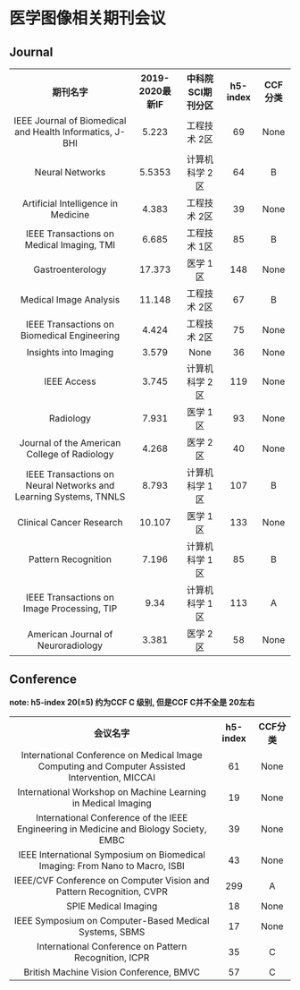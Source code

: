
# 医学图像相关期刊会议


## Journal

<table>
    <tr align=center>
        <th>期刊名字</th>
        <th>2019-2020最新IF</th>
        <th>中科院SCI期刊分区</th>
        <th>h5-index</th>
        <th>CCF分类</th>
    </tr>
    <tr align=center>
        <td>IEEE Journal of Biomedical and Health Informatics, J-BHI</td>
        <td>5.223</td>
        <td>工程技术 2区</td>
        <td>69</td>
        <td>None</td>
    </tr>
    <tr align=center>
        <td>Neural Networks</td>
        <td>5.5353</td>
        <td>计算机科学 2区</td>
        <td>64</td>
        <td>B</td>
    </tr>
    <tr align=center>
        <td>Artificial Intelligence in Medicine</td>
        <td>4.383</td>
        <td>工程技术 2区</td>
        <td>39</td>
        <td>None</td>
    </tr>
    <tr align=center>
        <td>IEEE Transactions on Medical Imaging, TMI</td>
        <td>6.685</td>
        <td>工程技术 1区</td>
        <td>85</td>
        <td>B</td>
    </tr>
    <tr align=center>
        <td>Gastroenterology</td>
        <td>17.373</td>
        <td>医学 1区</td>
        <td>148</td>
        <td>None</td>
    </tr>
    <tr align=center>
        <td>Medical Image Analysis</td>
        <td>11.148</td>
        <td>工程技术 2区</td>
        <td>67</td>
        <td>B</td>
    </tr>
    <tr align=center>
        <td>IEEE Transactions on Biomedical Engineering</td>
        <td>4.424</td>
        <td>工程技术 2区</td>
        <td>75</td>
        <td>None</td>
    </tr>
    <tr align=center>
        <td>Insights into Imaging</td>
        <td>3.579</td>
        <td>None</td>
        <td>36</td>
        <td>None</td>
    </tr>
    <tr align=center>
        <td>IEEE Access</td>
        <td>3.745</td>
        <td>计算机科学 2区</td>
        <td>119</td>
        <td>None</td>
    </tr>
    <tr align=center>
        <td>Radiology</td>
        <td>7.931</td>
        <td>医学 1区</td>
        <td>93</td>
        <td>None</td>
    </tr>
    <tr align=center>
        <td>Journal of the American College of Radiology</td>
        <td>4.268</td>
        <td>医学 2区</td>
        <td>40</td>
        <td>None</td>
    </tr>
    <tr align=center>
        <td>IEEE Transactions on Neural Networks and Learning Systems, TNNLS</td>
        <td>8.793</td>
        <td>计算机科学 1区</td>
        <td>107</td>
        <td>B</td>
    </tr>
    <tr align=center>
        <td>Clinical Cancer Research</td>
        <td>10.107</td>
        <td>医学 1区</td>
        <td>133</td>
        <td>None</td>
    </tr>
    <tr align=center>
        <td>Pattern Recognition</td>
        <td>7.196</td>
        <td>计算机科学 1区</td>
        <td>85</td>
        <td>B</td>
    </tr>
    <tr align=center>
        <td>IEEE Transactions on Image Processing, TIP</td>
        <td>9.34</td>
        <td>计算机科学 1区</td>
        <td>113</td>
        <td>A</td>
    </tr>
    <tr align=center>
        <td>American Journal of Neuroradiology</td>
        <td>3.381</td>
        <td>医学 2区</td>
        <td>58</td>
        <td>None</td>
    </tr>

</table>

## Conference

**note: h5-index 20(±5) 约为CCF C 级别, 但是CCF C并不全是 20左右**

<table>
    <tr align=center>
        <th>会议名字</th>
        <th>h5-index</th>
        <th>CCF分类</th>
    </tr>
    <tr align=center>
        <td>International Conference on Medical Image Computing and Computer Assisted Intervention, MICCAI</td>
        <td>61</td>
        <td>None</td>
    </tr>
    <tr align=center>
        <td>International Workshop on Machine Learning in Medical Imaging</td>
        <td>19</td>
        <td>None</td>
    </tr>
    <tr align=center>
        <td>International Conference of the IEEE Engineering in Medicine and Biology Society, EMBC</td>
        <td>39</td>
        <td>None</td>
    </tr>
    <tr align=center>
        <td>IEEE International Symposium on Biomedical Imaging: From Nano to Macro, ISBI</td>
        <td>43</td>
        <td>None</td>
    </tr>
    <tr align=center>
        <td>IEEE/CVF Conference on Computer Vision and Pattern Recognition, CVPR</td>
        <td>299</td>
        <td>A</td>
    </tr>
    <tr align=center>
        <td>SPIE Medical Imaging</td>
        <td>18</td>
        <td>None</td>
    </tr>
    <tr align=center>
        <td>IEEE Symposium on Computer-Based Medical Systems, SBMS</td>
        <td>17</td>
        <td>None</td>
    </tr>
    <tr align=center>
        <td>International Conference on Pattern Recognition, ICPR</td>
        <td>35</td>
        <td>C</td>
    </tr>
    <tr align=center>
        <td>British Machine Vision Conference, BMVC</td>
        <td>57</td>
        <td>C</td>
    </tr>
</table>
